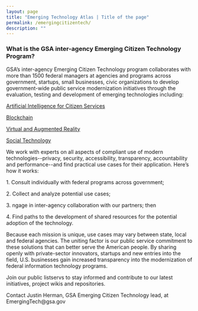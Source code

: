 ```yaml
---
layout: page
title: "Emerging Technology Atlas | Title of the page"
permalink: /emergingcitizentech/
description: ""
---
```


### What is the GSA inter-agency Emerging Citizen Technology Program?



<p>GSA’s inter-agency Emerging Citizen Technology program collaborates with more than 1500 federal managers at agencies and programs across government, startups, small businesses, civic organizations to develop government-wide public service modernization initiatives through the evaluation, testing and development of emerging technologies including:</p>

<p><a href="https://www.gsa.gov/technology/government-it-initiatives/emerging-citizen-technology/artificial-intelligence-for-citizen-services" target="_blank">Artificial Intelligence for Citizen Services</a></p>
<p><a href="https://www.gsa.gov/technology/government-it-initiatives/emerging-citizen-technology/blockchain" target="_blank">Blockchain</a></p>
<p><a href="https://www.gsa.gov/technology/government-it-initiatives/emerging-citizen-technology/virtual-and-augmented-reality">Virtual and Augmented Reality</a></p>
<p><a href="https://www.gsa.gov/technology/government-it-initiatives/emerging-citizen-technology/social-technology-socialgov">Social Technology</a></p>

<p>We work with experts on all aspects of compliant use of modern technologies--privacy, security, accessibility, transparency, accountability and performance--and find practical use cases for their application. Here’s how it works:</p>

<p> 1. Consult individually with federal programs across government;</p>
<p> 2. Collect and analyze potential use cases;</p>
<p> 3. ngage in inter-agency collaboration with our partners; then</p>
<p> 4. Find paths to the development of shared resources for the potential adoption of the technology.</p>

<p>Because each mission is unique, use cases may vary between state, local and federal agencies. The uniting factor is our public service commitment to these solutions that can better serve the American people. By sharing openly with private-sector innovators, startups and new entries into the field, U.S. businesses gain increased transparency into the modernization of federal information technology programs.</p>

<p>Join our public listservs to stay informed and contribute to our latest initiatives, project wikis and repositories.</p>

<p>Contact Justin Herman, GSA Emerging Citizen Technology lead, at EmergingTech@gsa.gov</p>
